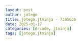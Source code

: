 ```yaml
---
layout: post
author: jotego
title: jotego.jtninja - 73a563b
date: 2025-01-17
categories: [Arcade, jtninja]
tags: [jotego.jtninja]
---
```


